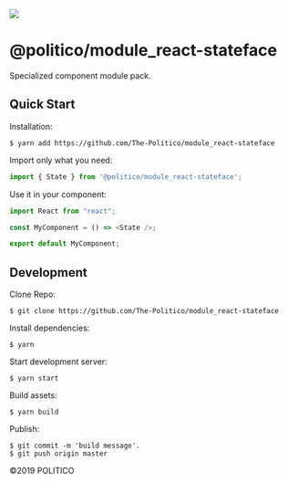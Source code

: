 ![](https://www.politico.com/interactives/cdn/images/badge.svg)

# @politico/module_react-stateface

Specialized component module pack.

## Quick Start

Installation:

```
$ yarn add https://github.com/The-Politico/module_react-stateface
```

Import only what you need:

```javascript
import { State } from '@politico/module_react-stateface';
```

Use it in your component:

```javascript
import React from "react";

const MyComponent = () => <State />;

export default MyComponent;
```

## Development

Clone Repo:

```
$ git clone https://github.com/The-Politico/module_react-stateface
```

Install dependencies:

```
$ yarn
```

Start development server:

```
$ yarn start
```

Build assets:

```
$ yarn build
```

Publish:

```
$ git commit -m 'build message'.
$ git push origin master
```


©2019 POLITICO
